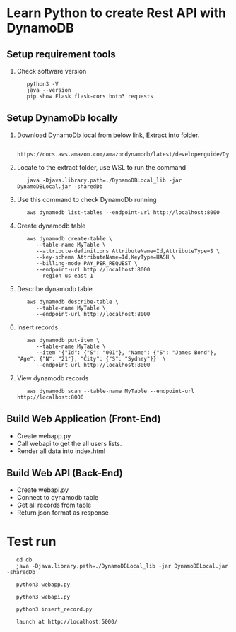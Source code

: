 # Learn Python to create Rest API with DynamoDB

## Setup requirement tools
1. Check software version
   ```
      python3 -V
      java --version
      pip show Flask flask-cors boto3 requests 
   ```

## Setup DynamoDb locally
1. Download DynamoDb local from below link, Extract into folder.
   ```
      https://docs.aws.amazon.com/amazondynamodb/latest/developerguide/DynamoDBLocal.DownloadingAndRunning.html
   ``` 

2. Locate to the extract folder, use WSL to run the command
   ```
      java -Djava.library.path=./DynamoDBLocal_lib -jar DynamoDBLocal.jar -sharedDb
   ```

3. Use this command to check DynamoDb running
   ```
      aws dynamodb list-tables --endpoint-url http://localhost:8000
   ```

4. Create dynamodb table
   ```
      aws dynamodb create-table \
         --table-name MyTable \
         --attribute-definitions AttributeName=Id,AttributeType=S \
         --key-schema AttributeName=Id,KeyType=HASH \
         --billing-mode PAY_PER_REQUEST \
         --endpoint-url http://localhost:8000
         --region us-east-1
   ```

5. Describe dynamodb table
   ```
      aws dynamodb describe-table \
         --table-name MyTable \
         --endpoint-url http://localhost:8000
   ```

6. Insert records
   ```
      aws dynamodb put-item \
         --table-name MyTable \
         --item '{"Id": {"S": "001"}, "Name": {"S": "James Bond"}, "Age": {"N": "21"}, "City": {"S": "Sydney"}}' \
         --endpoint-url http://localhost:8000
   ```

7. View dynamodb records
   ```
      aws dynamodb scan --table-name MyTable --endpoint-url http://localhost:8000
   ```

## Build Web Application (Front-End)

- Create webapp.py 
- Call webapi to get the all users lists.
- Render all data into index.html

## Build Web API (Back-End)

- Create webapi.py
- Connect to dynamodb table
- Get all records from table
- Return json format as response

# Test run
```
   cd db
   java -Djava.library.path=./DynamoDBLocal_lib -jar DynamoDBLocal.jar -sharedDb

   python3 webapp.py

   python3 webapi.py

   python3 insert_record.py

   launch at http://localhost:5000/
```